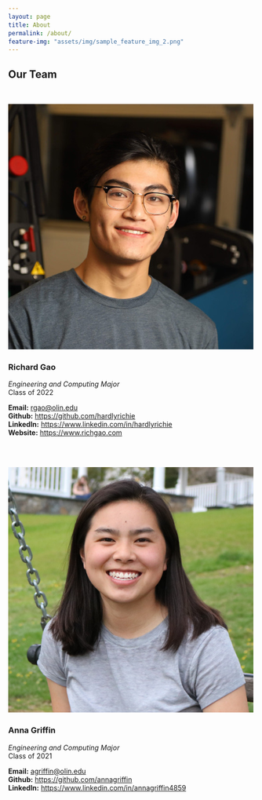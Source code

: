 ```yaml
---
layout: page
title: About
permalink: /about/
feature-img: "assets/img/sample_feature_img_2.png"
---
```




## Our Team
<br>

![](assets/img/richard.jpeg)

### Richard Gao
*Engineering and Computing Major*<br>
Class of 2022

**Email:** rgao@olin.edu<br>
**Github:** https://github.com/hardlyrichie<br>
**LinkedIn:** https://www.linkedin.com/in/hardlyrichie<br>
**Website:** https://www.richgao.com

<br>
<br>

![](assets/img/anna.png)

### Anna Griffin
*Engineering and Computing Major*<br>
Class of 2021

**Email:** agriffin@olin.edu<br>
**Github:** https://github.com/annagriffin<br>
**LinkedIn:** https://www.linkedin.com/in/annagriffin4859


